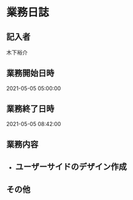 # 業務日誌

## 記入者

木下裕介

## 業務開始日時

2021-05-05 05:00:00

## 業務終了日時

2021-05-05 08:42:00

## 業務内容

- ユーザーサイドのデザイン作成
	- 

## その他

